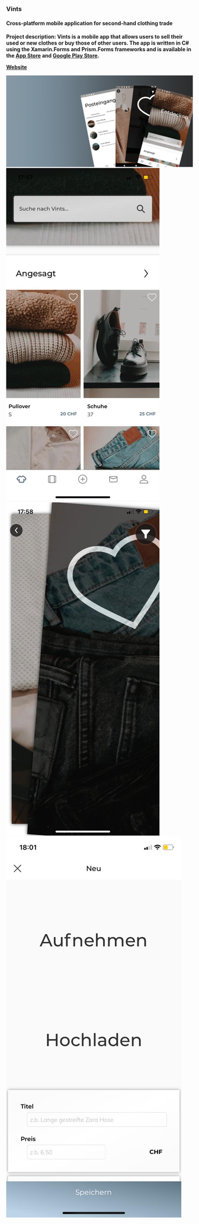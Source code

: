 <h3>Vints</h3>
<h4>Cross-platform mobile application for second-hand clothing trade<h4>

**Project description:** Vints is a mobile app that allows users to sell their used or new clothes or buy those of other users. The app is written in C# using the Xamarin.Forms and Prism.Forms frameworks and is available in the [App Store](https://apps.apple.com/ch/app/vints/id1543174411) and [Google Play Store](https://play.google.com/store/apps/details?id=com.vints&hl=de&gl=US).

[Website](https://www.vints.ch)

<img src="images/GooglePlayStoreBanner.png?raw=true"/>
<img src="images/Vints1.jpeg?raw=true"/>
<img src="images/Vints2.jpeg?raw=true"/>
<img src="images/Vints3.jpeg?raw=true"/>
